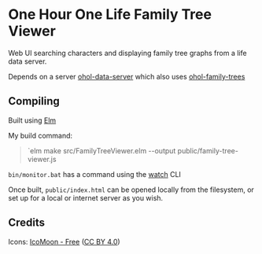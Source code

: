 # One Hour One Life Family Tree Viewer

Web UI searching characters and displaying family tree graphs from a life data server.

Depends on a server [ohol-data-server](https://github.com/JustinLove/ohol-data-server) which also uses [ohol-family-trees](https://github.com/JustinLove/ohol-family-trees)

## Compiling

Built using [Elm](http://elm-lang.org/)

My build command:

> `elm make src/FamilyTreeViewer.elm --output public/family-tree-viewer.js

`bin/monitor.bat` has a command using the [watch](https://www.npmjs.com/package/watch) CLI

Once built, `public/index.html` can be opened locally from the filesystem, or set up for a local or internet server as you wish.

## Credits

Icons: [IcoMoon - Free](https://icomoon.io/#icons-icomoon) ([CC BY 4.0](http://creativecommons.org/licenses/by/4.0/))
